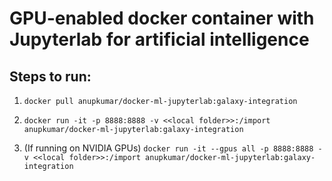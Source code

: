 # GPU-enabled docker container with Jupyterlab for artificial intelligence

## Steps to run:

1. `docker pull anupkumar/docker-ml-jupyterlab:galaxy-integration`

2. `docker run -it -p 8888:8888 -v <<local folder>>:/import anupkumar/docker-ml-jupyterlab:galaxy-integration`

3. (If running on NVIDIA GPUs) `docker run -it --gpus all -p 8888:8888 -v <<local folder>>:/import anupkumar/docker-ml-jupyterlab:galaxy-integration`

